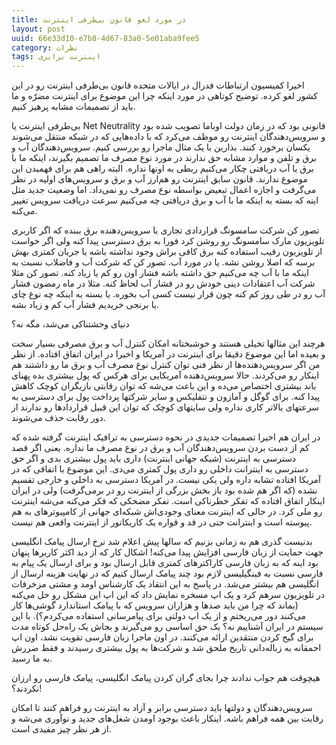 ```yaml
---
title: در مورد لغو قانون بی‌طرفی اینترنت
layout: post
uuid: 66e33d10-e7b8-4d67-83a0-5e01aba9fee5
category: نظرات
tags: اینترنت برابری
---
```

اخیرا کمیسیون ارتباطات فدرال در ایالات متحده قانون بی‌طرفی اینترنت رو در این کشور لغو کرده. توضیح کوتاهی در مورد اینکه چرا این موضوع برای اینترنت مضرّه و ما باید از تصمیمات مشابه پرهیز کنیم.

بی‌طرفی اینترنت یا Net Neutrality قانونی بود که در زمان دولت اوباما تصویب شده بود و سرویس‌دهندگان اینترنت رو موظف می‌کرد که با داده‌هایی که در شبکه منتقل می‌شوند یکسان برخورد کنند. بذارین با یک مثال ماجرا رو بررسی کنیم. سرویس‌دهندگان آب و برق و تلفن و موارد مشابه حق ندارند در مورد نوع مصرف ما تصمیم بگیرند، اینکه ما با برق یا آب دریافتی چکار می‌کنیم ربطی به اونها نداره. البته راهی هم برای فهمیدن این موضوع ندارند. قانون سابق اینترنت رو هم‌ارز آب و برق و سرویس‌های اولیه در نظر می‌گرفت و اجازه اعمال تبعیض بواسطه نوع مصرف رو نمی‌داد. اما وضعیت جدید مثل اینه که بسته به اینکه ما با آب و برق دریافتی چه می‌کنیم سرعت دریافت سرویس تغییر می‌کنه.

تصور کن شرکت سامسونگ قراردادی تجاری با سرویس‌دهنده برق ببنده که اگر کاربری تلویزیون مارک سامسونگ رو روشن کرد فورا به برق دسترسی پیدا کنه ولی اگر خواست از تلویزیون رقیب استفاده کنه برق کافی براش وجود نداشته باشه یا جریان کمتری بهش برسه که اصلا روشن نشه. یا در مورد آب. تصور کن که شرکت آب و فاضلاب نسبت به اینکه ما با آب چه می‌کنیم حق داشته باشه فشار اون رو کم یا زیاد کنه. تصور کن مثلا شرکت آب اعتقادات دینی خودش رو در فشار آب لحاظ کنه. مثلا در ماه رمضون فشار آب رو در طی روز کم کنه چون قرار نیست کسی آب بخوره. یا بسته به اینکه چه نوع چای یا برنجی خریدیم فشار آب کم و زیاد بشه.

دنیای وحشتناکی می‌شد، مگه نه؟

هرچند این مثالها تخیلی هستند و خوشبختانه امکان کنترل آب و برق مصرفی بسیار سخت و بعیده اما این موضوع دقیقا برای اینترنت در آمریکا و اخیرا در ایران اتفاق افتاده. از نظر من اگر سرویس‌دهنده‌ها از نظر فنی توان کنترل نوع مصرف آب و برق ما رو داشتند هم اینکار رو می‌کردند. حالا سرویس‌دهنده آمریکایی برای هرکس که پول بیشتری بده پهنای باند بیشتری اختصاص می‌ده و این باعث می‌شه که توان رقابتی بازیگران کوچک کاهش پیدا کنه. برای گوگل و آمازون و نتفلیکس و سایر شرکتها پرداخت پول برای دسترسی به سرعتهای بالاتر کاری نداره ولی سایتهای کوچک که توان این قبیل قراردادها رو ندارند از دور رقابت حذف می‌شوند.

در ایران هم اخیرا تصمیمات جدیدی در نحوه دسترسی به ترافیک اینترنت گرفته شده که کم از دست بردن سرویس‌دهندگان آب و برق در نوع مصرف ما نداره. یعنی اگر قصد دسترسی به اینترنت (شبکه جهانی اینترنت) داری باید پول بیشتری بدی و اگر حق دسترسی به اینترانت داخلی رو داری پول کمتری می‌دی. این موضوع با اتفاقی که در آمریکا افتاده تشابه داره ولی یکی نیست. در آمریکا دسترسی به داخلی و خارجی تقسیم نشده (که اگر هم شده بود باز بخش بزرگی از اینترنت رو در برمی‌گرفت) ولی در ایران اینکار اتفاق افتاده که تفکر خطرناکی است. تفکر مضحکی که فکر می‌کنه می‌شه اینترنت رو ملی کرد. در حالی که اینترنت معنای وجودی‌اش شبکه‌ای جهانی از کامپیوترهای به هم پیوسته است و اینترانت حتی در قد و قواره یک کاریکاتور از اینترنت واقعی هم نیست.

بدنیست گذری هم به زمانی بزنیم که سالها پیش اعلام شد نرخ ارسال پیامک انگلیسی جهت حمایت از زبان فارسی افزایش پیدا می‌کنه! اشکال کار که از دید اکثر کاربرها پنهان بود اینه که به زبان فارسی کاراکترهای کمتری قابل ارسال بود و برای ارسال یک پیام به فارسی نسبت به فینگیلیسی لازم بود چند پیامک ارسال کنیم که در نهایت هزینه ارسال از انگلیسی هم بیشتر می‌شد. در پاسخ به این انتقاد یک کارشناس اومد و مشتی مزخرفات در تلویزیون سرهم کرد و یک اپ مسخره نمایش داد که این اپ این مشکل رو حل می‌کنه (بماند که چرا من باید صدها و هزاران سرویس که با پیامک استاندارد گوشی‌ها کار می‌کنند دور می‌ریختم و از یک اپ دولتی برای پیامرسانی استفاده می‌کردم؟). با این سیستم در ایران آشناییم نه؟ یک حق اساسی رو می‌گیرند و بجاش یک راه‌حل کوتاه مدت برای گیج کردن منتقدین ارائه می‌کنند. در اون ماجرا زبان فارسی تقویت نشد، اون اپ احمقانه به زباله‌دانی تاریخ ملحق شد و شرکت‌ها به پول بیشتری رسیدند و فقط ضررش به ما رسید.

هیچوقت هم جواب ندادند چرا بجای گران کردن پیامک انگلیسی، پیامک فارسی رو ارزان نکردند؟!

سرویس‌دهندگان و دولتها باید دسترسی برابر و آزاد به اینترنت رو فراهم کنند تا امکان رقابت بین همه فراهم باشه. اینکار باعث بوجود اومدن شغل‌های جدید و نوآوری می‌شه و از هر نظر چیز مفیدی است.
